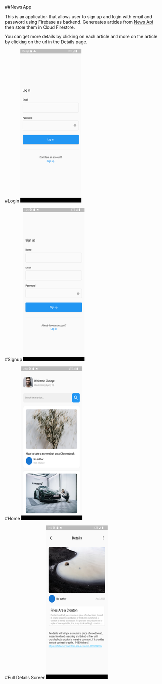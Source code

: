 ##News App

This is an application that allows user to sign up and login with email and password using Firebase as backend. Genereates articles from [News Api](https://newsapi.org/) then store them in Cloud Firestore.

You can get more details by clicking on each article and more on the article by clicking on the url in the Details page.

#Login
<img src="./login.png"  width="200" height="500">

#Signup
<img src="./signup.png"  width="200" height="500">

#Home
<img src="./home.png"  width="200" height="500">

#Full Details Screen
<img src="./fullscreen.png"  width="200" height="500">
